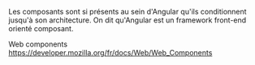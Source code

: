 Les composants sont si présents au sein d'Angular qu'ils conditionnent jusqu'à son architecture. On dit qu'Angular est un framework front-end orienté composant.

Web components 
https://developer.mozilla.org/fr/docs/Web/Web_Components